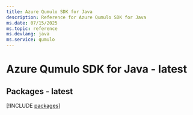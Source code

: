 ```yaml
---
title: Azure Qumulo SDK for Java
description: Reference for Azure Qumulo SDK for Java
ms.date: 07/15/2025
ms.topic: reference
ms.devlang: java
ms.service: qumulo
---
```

# Azure Qumulo SDK for Java - latest
## Packages - latest
[!INCLUDE [packages](qumulo-index.md)]